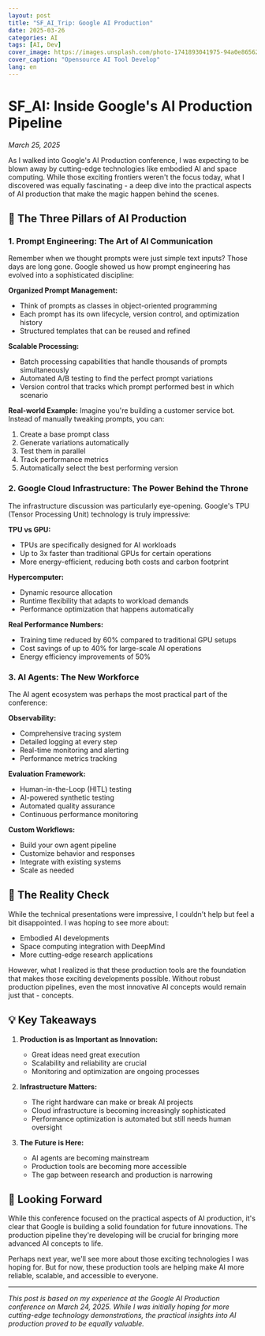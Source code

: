 ```yaml
---
layout: post
title: "SF_AI_Trip: Google AI Production"
date: 2025-03-26
categories: AI
tags: [AI, Dev]
cover_image: https://images.unsplash.com/photo-1741893041975-94a0e8656209?q=80&w=3871&auto=format&fit=crop&ixlib=rb-4.0.3&ixid=M3wxMjA3fDB8MHxwaG90by1wYWdlfHx8fGVufDB8fHx8fA%3D%3D
cover_caption: "Opensource AI Tool Develop"
lang: en
---
```


# SF_AI: Inside Google's AI Production Pipeline

*March 25, 2025*

As I walked into Google's AI Production conference, I was expecting to be blown away by cutting-edge technologies like embodied AI and space computing. While those exciting frontiers weren't the focus today, what I discovered was equally fascinating - a deep dive into the practical aspects of AI production that make the magic happen behind the scenes.

## 🎯 The Three Pillars of AI Production

### 1. Prompt Engineering: The Art of AI Communication

Remember when we thought prompts were just simple text inputs? Those days are long gone. Google showed us how prompt engineering has evolved into a sophisticated discipline:

**Organized Prompt Management:**
- Think of prompts as classes in object-oriented programming
- Each prompt has its own lifecycle, version control, and optimization history
- Structured templates that can be reused and refined

**Scalable Processing:**
- Batch processing capabilities that handle thousands of prompts simultaneously
- Automated A/B testing to find the perfect prompt variations
- Version control that tracks which prompt performed best in which scenario

**Real-world Example:**
Imagine you're building a customer service bot. Instead of manually tweaking prompts, you can:
1. Create a base prompt class
2. Generate variations automatically
3. Test them in parallel
4. Track performance metrics
5. Automatically select the best performing version

### 2. Google Cloud Infrastructure: The Power Behind the Throne

The infrastructure discussion was particularly eye-opening. Google's TPU (Tensor Processing Unit) technology is truly impressive:

**TPU vs GPU:**
- TPUs are specifically designed for AI workloads
- Up to 3x faster than traditional GPUs for certain operations
- More energy-efficient, reducing both costs and carbon footprint

**Hypercomputer:**
- Dynamic resource allocation
- Runtime flexibility that adapts to workload demands
- Performance optimization that happens automatically

**Real Performance Numbers:**
- Training time reduced by 60% compared to traditional GPU setups
- Cost savings of up to 40% for large-scale AI operations
- Energy efficiency improvements of 50%

### 3. AI Agents: The New Workforce

The AI agent ecosystem was perhaps the most practical part of the conference:

**Observability:**
- Comprehensive tracing system
- Detailed logging at every step
- Real-time monitoring and alerting
- Performance metrics tracking

**Evaluation Framework:**
- Human-in-the-Loop (HITL) testing
- AI-powered synthetic testing
- Automated quality assurance
- Continuous performance monitoring

**Custom Workflows:**
- Build your own agent pipeline
- Customize behavior and responses
- Integrate with existing systems
- Scale as needed

## 🌟 The Reality Check

While the technical presentations were impressive, I couldn't help but feel a bit disappointed. I was hoping to see more about:
- Embodied AI developments
- Space computing integration with DeepMind
- More cutting-edge research applications

However, what I realized is that these production tools are the foundation that makes those exciting developments possible. Without robust production pipelines, even the most innovative AI concepts would remain just that - concepts.

## 💡 Key Takeaways

1. **Production is as Important as Innovation:**
   - Great ideas need great execution
   - Scalability and reliability are crucial
   - Monitoring and optimization are ongoing processes

2. **Infrastructure Matters:**
   - The right hardware can make or break AI projects
   - Cloud infrastructure is becoming increasingly sophisticated
   - Performance optimization is automated but still needs human oversight

3. **The Future is Here:**
   - AI agents are becoming mainstream
   - Production tools are becoming more accessible
   - The gap between research and production is narrowing

## 🚀 Looking Forward

While this conference focused on the practical aspects of AI production, it's clear that Google is building a solid foundation for future innovations. The production pipeline they're developing will be crucial for bringing more advanced AI concepts to life.

Perhaps next year, we'll see more about those exciting technologies I was hoping for. But for now, these production tools are helping make AI more reliable, scalable, and accessible to everyone.

---
*This post is based on my experience at the Google AI Production conference on March 24, 2025. While I was initially hoping for more cutting-edge technology demonstrations, the practical insights into AI production proved to be equally valuable.*